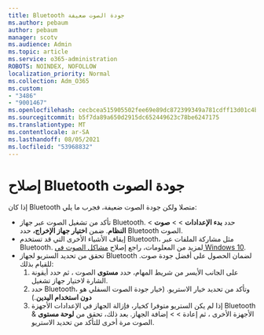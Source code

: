 ```yaml
---
title: Bluetooth جودة الصوت ضعيفة
ms.author: pebaum
author: pebaum
manager: scotv
ms.audience: Admin
ms.topic: article
ms.service: o365-administration
ROBOTS: NOINDEX, NOFOLLOW
localization_priority: Normal
ms.collection: Adm_O365
ms.custom:
- "3486"
- "9001467"
ms.openlocfilehash: cecbcea515905502fee69e89dc872399349a781cdff13d01c4b323617c5cba4d
ms.sourcegitcommit: b5f7da89a650d2915dc652449623c78be6247175
ms.translationtype: MT
ms.contentlocale: ar-SA
ms.lasthandoff: 08/05/2021
ms.locfileid: "53968832"
---
```

# <a name="fix-bluetooth-audio-quality-issue"></a>إصلاح Bluetooth جودة الصوت

إذا كان Bluetooth متصلا ولكن جودة الصوت ضعيفة، فجرب ما يلي:

- تأكد من تشغيل الصوت عبر جهاز Bluetooth. حدد **بدء الإعدادات**  >    >  **صوت**  >  **النظام**. ضمن **اختيار جهاز الإخراج،** حدد Bluetooth الصوت.
- إيقاف الأشياء الأخرى التي قد تستخدم Bluetooth، مثل مشاركة الملفات عبر Bluetooth. لمزيد من المعلومات، راجع إصلاح [مشاكل الصوت في Windows 10](https://support.microsoft.com/help/4520288/windows-10-fix-sound-problems).
- تحقق من تحديد الستريو لجهاز Bluetooth لضمان الحصول على أفضل جودة صوت. للقيام بذلك: 
    1. على الجانب الأيسر من شريط المهام، حدد **مستوى** الصوت ، ثم حدد أيقونة الشارة لاختيار جهاز تشغيل.
    2. حدد Bluetooth، وتأكد من تحديد  خيار الاستريو. (خيار جودة الصوت السفلي هو **دون استخدام اليدين**.)
    3. إذا لم يكن الستريو متوفرا كخيار، فإزالة الجهاز في الإعدادات الأجهزة Bluetooth & الأجهزة الأخرى ، ثم إعادة  >    >  إضافة الجهاز. بعد ذلك، تحقق من **لوحة مستوى** الصوت مرة أخرى للتأكد من تحديد الاستريو.

